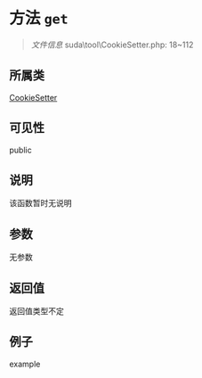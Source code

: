 # 方法 `get`



> *文件信息* suda\tool\CookieSetter.php: 18~112

## 所属类 

[CookieSetter](../CookieSetter.md)

## 可见性

 public 

## 说明

该函数暂时无说明


## 参数


无参数


## 返回值

返回值类型不定


## 例子

example